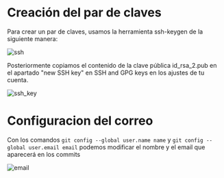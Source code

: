 # Creación del par de claves
Para crear un par de claves, usamos la herramienta ssh-keygen de la siguiente manera:

![ssh](https://github.com/ismaelmontesinos/RegistroDiraya/Documentos/images/ssh.png)

Posteriormente copiamos el contenido de la clave pública id_rsa_2.pub en el apartado "new SSH key" en SSH and GPG keys en los ajustes de tu cuenta.

![ssh_key](https://github.com/ismaelmontesinos/RegistroDiraya/Documentos/images/ssh_key.png)

# Configuracion del correo
Con los comandos `git config --global user.name name` y `git config --global user.email email` podemos modificar el nombre y el email que aparecerá en los commits

![email](https://github.com/ismaelmontesinos/RegistroDiraya/Documentos/images/email.png)
